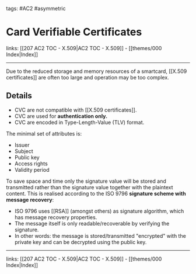 tags: #AC2 #asymmetric 

# Card Verifiable Certificates

links: [[207 AC2 TOC - X.509|AC2 TOC - X.509]] - [[themes/000 Index|Index]]

---

Due to the reduced storage and memory resources of a smartcard, [[X.509 certificates]] are often too large and operation may be too complex.

## Details

- CVC are not compatible with [[X.509 certificates]].  
- CVC are used for **authentication only.**  
- CVC are encoded in Type-Length-Value (TLV) format.

The minimal set of attributes is: 

- Issuer
- Subject
- Public key
- Access rights
- Validity period

To save space and time only the signature value will be stored and transmitted rather than the signature value together with the plaintext content.
This is realised according to the ISO 9796 **signature scheme with message recovery**:

- ISO 9796 uses [[RSA]] (amongst others) as signature algorithm, which has message recovery properties.
- The message itself is only readable/recoverable by verifying the signature.
- In other words: the message is stored/transmitted "encrypted" with the private key and can be decrypted using the public key.

---
links: [[207 AC2 TOC - X.509|AC2 TOC - X.509]] - [[themes/000 Index|Index]]